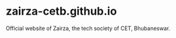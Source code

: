 zairza-cetb.github.io
=====================

Official website of Zairza, the tech society of CET, Bhubaneswar. 
